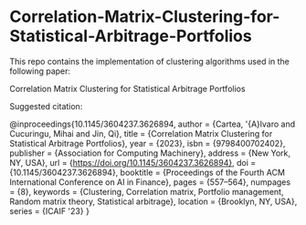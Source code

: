 # Correlation-Matrix-Clustering-for-Statistical-Arbitrage-Portfolios

This repo contains the implementation of clustering algorithms used in the following paper:

Correlation Matrix Clustering for Statistical Arbitrage Portfolios 

Suggested citation: 

@inproceedings{10.1145/3604237.3626894,
author = {Cartea, \'{A}lvaro and Cucuringu, Mihai and Jin, Qi},
title = {Correlation Matrix Clustering for Statistical Arbitrage Portfolios},
year = {2023},
isbn = {9798400702402},
publisher = {Association for Computing Machinery},
address = {New York, NY, USA},
url = {https://doi.org/10.1145/3604237.3626894},
doi = {10.1145/3604237.3626894},
booktitle = {Proceedings of the Fourth ACM International Conference on AI in Finance},
pages = {557–564},
numpages = {8},
keywords = {Clustering, Correlation matrix, Portfolio management, Random matrix theory, Statistical arbitrage},
location = {Brooklyn, NY, USA},
series = {ICAIF '23}
}
